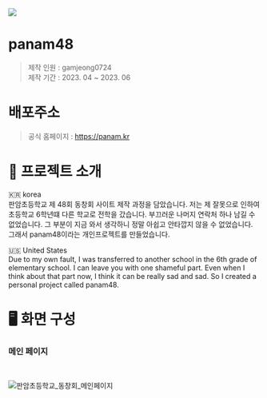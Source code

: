 <img src="https://capsule-render.vercel.app/api?type=wave&color=auto&height=200&section=header&text=Lee%20GamJeong&fontSize=80&animation=fadeIn" />

panam48
=======
> 제작 인원 : gamjeong0724
> <br>
제작 기간 : 2023. 04 ~ 2023. 06

# 배포주소

> 공식 홈페이지 : https://panam.kr


# :school: 프로젝트 소개

🇰🇷 korea
<br>
판암초등학교 제 48회 동창회 사이트 제작 과정을 담았습니다.
저는 제 잘못으로 인하여 초등학교 6학년떄 다른 학교로 전학을 갔습니다. 부끄러운 나머지 연락처 하나 남길 수 없었습니다. 그 부분이 지금 와서 생각하니 정말 아쉽고 안타깝지 않을 수 없었습니다. 그래서 panam48이라는 개인프로젝트를 만들었습니다.

🇺🇸 United States
<br>
Due to my own fault, I was transferred to another school in the 6th grade of elementary school. I can leave you with one shameful part. Even when I think about that part now, I think it can be really sad and sad. So I created a personal project called panam48.





# 🖥️ 화면 구성

### 메인 페이지

<br>

![판암초등학교_동창회_메인페이지](https://github.com/gamjeong0724/panam48/assets/168784329/8827db1e-46d8-49c3-bef5-1aaf8b26045b)
